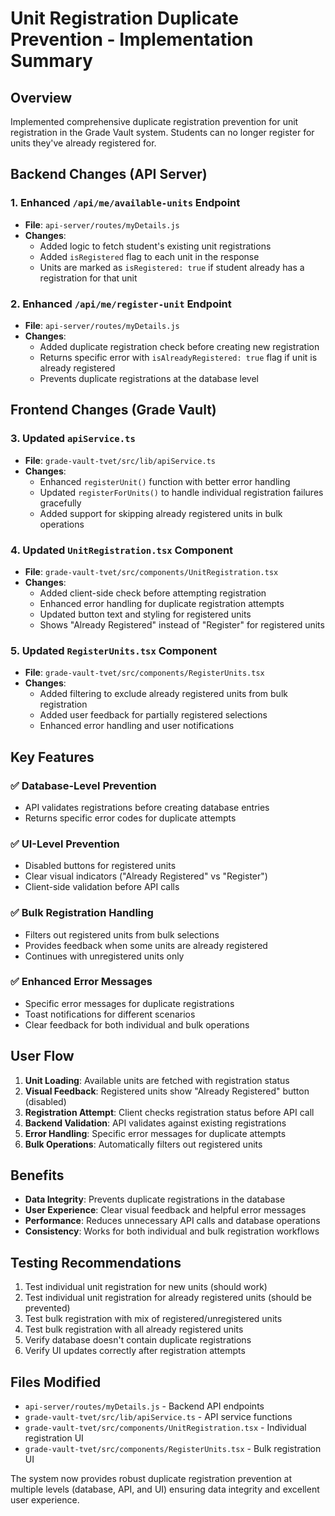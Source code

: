 # Unit Registration Duplicate Prevention - Implementation Summary

## Overview
Implemented comprehensive duplicate registration prevention for unit registration in the Grade Vault system. Students can no longer register for units they've already registered for.

## Backend Changes (API Server)

### 1. Enhanced `/api/me/available-units` Endpoint
- **File**: `api-server/routes/myDetails.js`
- **Changes**:
  - Added logic to fetch student's existing unit registrations
  - Added `isRegistered` flag to each unit in the response
  - Units are marked as `isRegistered: true` if student already has a registration for that unit

### 2. Enhanced `/api/me/register-unit` Endpoint  
- **File**: `api-server/routes/myDetails.js`
- **Changes**:
  - Added duplicate registration check before creating new registration
  - Returns specific error with `isAlreadyRegistered: true` flag if unit is already registered
  - Prevents duplicate registrations at the database level

## Frontend Changes (Grade Vault)

### 3. Updated `apiService.ts`
- **File**: `grade-vault-tvet/src/lib/apiService.ts`
- **Changes**:
  - Enhanced `registerUnit()` function with better error handling
  - Updated `registerForUnits()` to handle individual registration failures gracefully
  - Added support for skipping already registered units in bulk operations

### 4. Updated `UnitRegistration.tsx` Component
- **File**: `grade-vault-tvet/src/components/UnitRegistration.tsx`
- **Changes**:
  - Added client-side check before attempting registration
  - Enhanced error handling for duplicate registration attempts
  - Updated button text and styling for registered units
  - Shows "Already Registered" instead of "Register" for registered units

### 5. Updated `RegisterUnits.tsx` Component  
- **File**: `grade-vault-tvet/src/components/RegisterUnits.tsx`
- **Changes**:
  - Added filtering to exclude already registered units from bulk registration
  - Added user feedback for partially registered selections
  - Enhanced error handling and user notifications

## Key Features

### ✅ Database-Level Prevention
- API validates registrations before creating database entries
- Returns specific error codes for duplicate attempts

### ✅ UI-Level Prevention  
- Disabled buttons for registered units
- Clear visual indicators ("Already Registered" vs "Register")
- Client-side validation before API calls

### ✅ Bulk Registration Handling
- Filters out registered units from bulk selections
- Provides feedback when some units are already registered
- Continues with unregistered units only

### ✅ Enhanced Error Messages
- Specific error messages for duplicate registrations
- Toast notifications for different scenarios
- Clear feedback for both individual and bulk operations

## User Flow

1. **Unit Loading**: Available units are fetched with registration status
2. **Visual Feedback**: Registered units show "Already Registered" button (disabled)
3. **Registration Attempt**: Client checks registration status before API call
4. **Backend Validation**: API validates against existing registrations
5. **Error Handling**: Specific error messages for duplicate attempts
6. **Bulk Operations**: Automatically filters out registered units

## Benefits

- **Data Integrity**: Prevents duplicate registrations in the database
- **User Experience**: Clear visual feedback and helpful error messages  
- **Performance**: Reduces unnecessary API calls and database operations
- **Consistency**: Works for both individual and bulk registration workflows

## Testing Recommendations

1. Test individual unit registration for new units (should work)
2. Test individual unit registration for already registered units (should be prevented)
3. Test bulk registration with mix of registered/unregistered units
4. Test bulk registration with all already registered units
5. Verify database doesn't contain duplicate registrations
6. Verify UI updates correctly after registration attempts

## Files Modified

- `api-server/routes/myDetails.js` - Backend API endpoints
- `grade-vault-tvet/src/lib/apiService.ts` - API service functions
- `grade-vault-tvet/src/components/UnitRegistration.tsx` - Individual registration UI
- `grade-vault-tvet/src/components/RegisterUnits.tsx` - Bulk registration UI

The system now provides robust duplicate registration prevention at multiple levels (database, API, and UI) ensuring data integrity and excellent user experience.
